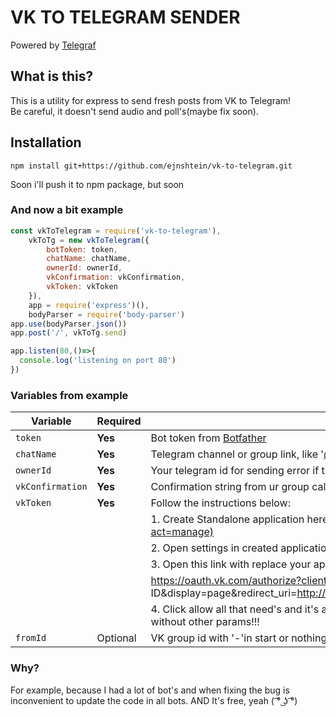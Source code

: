 # VK TO TELEGRAM SENDER
Powered by [Telegraf](https://github.com/telegraf/telegraf)  
## What is this?  
This is a utility for express to send fresh posts from VK to Telegram!  
Be careful, it doesn't send audio and poll's(maybe fix soon).
## Installation
    npm install git+https://github.com/ejnshtein/vk-to-telegram.git
Soon i'll push it to npm package, but soon
### And now a bit example
```js
const vkToTelegram = require('vk-to-telegram'),
    vkToTg = new vkToTelegram({
        botToken: token,
        chatName: chatName,
        ownerId: ownerId,
        vkConfirmation: vkConfirmation,
        vkToken: vkToken
    }),
    app = require('express')(),
    bodyParser = require('body-parser')
app.use(bodyParser.json())
app.post('/', vkToTg.send)

app.listen(80,()=>{
  console.log('listening on port 80')
})  
```
### Variables from example
| Variable | Required | Description |
| - |-| - |
| `token` | **Yes** | Bot token from [Botfather](https://t.me/botfather)    |
| `chatName` | **Yes**  | Telegram channel or group link, like '[@tavernofheroes](https://t.me/tavernofoverwatchnews)' but without @!!!  |
| `ownerId`|**Yes** | Your telegram id for sending error if they are. U can get know it from [@getidsbot](https://t.me/getidsbot) |
| `vkConfirmation` | **Yes** | Confirmation string from ur group callback api server: ![](https://i.imgur.com/f9KDETa.png?2)  |
| `vkToken` | **Yes** | Follow the instructions below:|
|||1. Create Standalone application here: [https://vk.com/apps?act=manage](https://vk.com/apps?act=manage) |
|||2. Open settings in created application and copy application id |
|||3. Open this link with replace your application id: |
|||https://oauth.vk.com/authorize?client_id=YOUR APPLICATION ID&display=page&redirect_uri=http://vk.com/&scope=offline,video,docs&response_type=code&v=5.73|
|||4. Click allow all that need's and it's all! Your token is in query url, do not copy all link, only token without other params!!!  |
|`fromId` | Optional | VK group id with '-'in start or nothing, if you don't need check. |

### Why?

For example, because I had a lot of bot's and when fixing the bug is inconvenient to update the code in all bots.
AND
It's free, yeah ( ͡° ͜ʖ ͡°)
